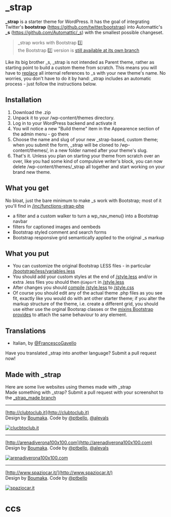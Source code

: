 _strap
======

**\_strap** is a starter theme for WordPress.
It has the goal of integrating Twitter's **bootstrap** (https://github.com/twitter/bootstrap) into Automattic's **\_s** (https://github.com/Automattic/_s) with the smallest possible changeset.

> \_strap works with Bootstrap :three:<br />
> the Bootstrap :two: version is [still available at its own branch](https://github.com/ptbello/_strap/tree/Bootstrap_2.3.2)

Like its big brother \_s, \_strap is not intended as Parent theme, rather as starting point to build a custom theme from scratch.
This means you will have to [replace](https://github.com/Automattic/_s#getting-started) all internal references to \_s with your new theme's name. No worries, you don't have to do it by hand: \_strap includes an automatic process \- just follow the instructions below.

Installation
------------
1. Download the .zip
2. Unpack it to your /wp-content/themes directory.
3. Log in to your WordPress backend and activate it
4. You will notice a new "Build theme" item in the Appearence section of the admin menu \- go there
5. Choose the name and slug of your new \_strap-based, custom theme; when you submit the form, _strap will be cloned to /wp-content/themes/, in a new folder named after your theme's slug.
6. That's it. Unless you plan on starting your theme from scratch over an over, like you had some kind of compulsive writer's block, you can now delete /wp-content/themes/_strap all together and start working on your brand new theme.

What you get
------------
No bloat, just the bare minimum to make \_s work with Bootstrap; most of it you'll find in [/inc/functions-strap-php](https://github.com/ptbello/_strap/blob/master/inc/functions-strap.php)

* a filter and a custom walker to turn a wp_nav_menu() into a Bootstrap navbar
* filters for captioned images and oembeds
* Bootstrap styled comment and search forms
* Bootstrap responsive grid semantically applied to the original _s markup

What you put
------------
* You can customize the original Bootstrap LESS files \- in particular [/bootstrap/less/variables.less](https://github.com/ptbello/_strap/blob/master/bootstrap/less/variables.less)
* You should add your custom styles at the end of [/style.less](https://github.com/ptbello/_strap/blob/master/style.less) and/or in extra .less files you should then `@import` in [/style.less](https://github.com/ptbello/_strap/blob/master/style.less)
* After changes you should [compile](http://lesscss.org/usage) [/style.less](https://github.com/ptbello/_strap/blob/master/style.less) to [/style.css](https://github.com/ptbello/_strap/blob/master/style.css)
* Of course you should edit any of the actual theme .php files as you see fit, exactly like you would do with ant other starter theme; if you alter the markup structure of the theme, i.e. create a different grid, you should use either use the orginal Bootsrap classes or the [mixins Bootstrap provides](http://getbootstrap.com/css/#grid-less) to attach the same behaviour to any element.

Translations
------------
* Italian, by [@FrancescoGavello](https://github.com/FrancescoGavello)

Have you translated \_strap into another language? Submit a pull request now!

Made with \_strap
------------
Here are some live websites using themes made with \_strap<br />
Made something with \_strap? Submit a pull request with your screenshot to the [\_strap_made branch](https://github.com/ptbello/_strap/tree/_strap_made)

---

[http://clubtoclub.it](http://clubtoclub.it)<br />
Design by [Boumaka](http://www.boumaka.it/). Code by [@ptbello](https://github.com/ptbello), [@alevals](https://github.com/alevals)<br />

[![clucbtoclub.it](https://raw.github.com/ptbello/_strap/_strap_made/clubtoclub.jpg)](http://clubtoclub.it)

---

[http://arenadiverona100x100.com](http://arenadiverona100x100.com)<br />
Design by [Boumaka](http://www.boumaka.it/). Code by [@ptbello](https://github.com/ptbello), [@alevals](https://github.com/alevals)<br />

[![arenadiverona100x100.com](https://raw.github.com/ptbello/_strap/_strap_made/arenadiverona100x100.jpg)](http://arenadiverona100x100.com)

---

[http://www.spaziocar.it/](http://www.spaziocar.it/)<br />
Design by [Boumaka](http://www.boumaka.it/). Code by [@ptbello](https://github.com/ptbello)<br />

[![spaziocar.it](https://raw.github.com/ptbello/_strap/_strap_made/spaziocar.jpg)](http://www.spaziocar.it/)
# ccs
